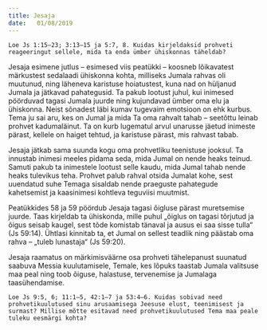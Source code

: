 ```yaml
---
title: Jesaja
date:   01/08/2019
---
```


`Loe Js 1:15–23; 3:13–15 ja 5:7, 8. Kuidas kirjeldaksid prohveti reageeringut sellele, mida ta enda ümber ühiskonnas täheldab?`

Jesaja esimene jutlus – esimesed viis peatükki – koosneb lõikavatest märkustest sedalaadi ühiskonna kohta, milliseks Jumala rahvas oli muutunud, ning läheneva karistuse hoiatustest, kuna nad on hüljanud Jumala ja jätkavad pahategusid. Ta pakub lootust juhul, kui inimesed pöörduvad tagasi Jumala juurde ning kujundavad ümber oma elu ja ühiskonna. Neist sõnadest läbi kumav tugevaim emotsioon on ehk kurbus. Tema ju sai aru, kes on Jumal ja mida Ta oma rahvalt tahab – seetõttu leinab prohvet kadumaläinut. Ta on kurb lugematul arvul unarusse jäetud inimeste pärast, kellele on haiget tehtud, ja karistuse pärast, mis rahvast tabab.

Jesaja jätkab sama suunda kogu oma prohvetliku teenistuse jooksul. Ta innustab inimesi meeles pidama seda, mida Jumal on nende heaks teinud. Samuti pakub ta inimestele lootust selle kaudu, mida Jumal tahab nende heaks tulevikus teha. Prohvet palub rahval otsida Jumalat kohe, sest uuendatud suhe Temaga sisaldab nende praeguste pahategude kahetsemist ja kaasinimesi kohtleva teguviisi muutmist.

Peatükkides 58 ja 59 pöördub Jesaja tagasi õigluse pärast muretsemise juurde. Taas kirjeldab ta ühiskonda, mille puhul „õiglus on tagasi tõrjutud ja õigus seisab kaugel, sest tõde komistab tänaval ja ausus ei saa sisse tulla“ (Js 59:14). Ühtlasi kinnitab ta, et Jumal on sellest teadlik ning päästab oma rahva – „tuleb lunastaja“ (Js 59:20).

Jesaja raamatus on märkimisväärne osa prohveti tähelepanust suunatud saabuva Messia kuulutamisele, Temale, kes lõpuks taastab Jumala valitsuse maa peal ning toob õiguse, halastuse, tervenemise ja Jumalaga taasühendamise.

`Loe Js 9:5, 6; 11:1–5, 42:1–7 ja 53:4–6. Kuidas sobivad need prohvetikuulutused sinu arusaamisega Jeesuse elust, teenimisest ja surmast? Millise mõtte esitavad need prohvetikuulutused Tema maa peale tuleku eesmärgi kohta?`